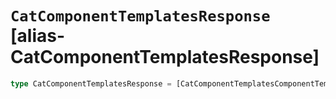# `CatComponentTemplatesResponse` [alias-CatComponentTemplatesResponse]
```typescript
type CatComponentTemplatesResponse = [CatComponentTemplatesComponentTemplate](./CatComponentTemplatesComponentTemplate.md)[];
```
